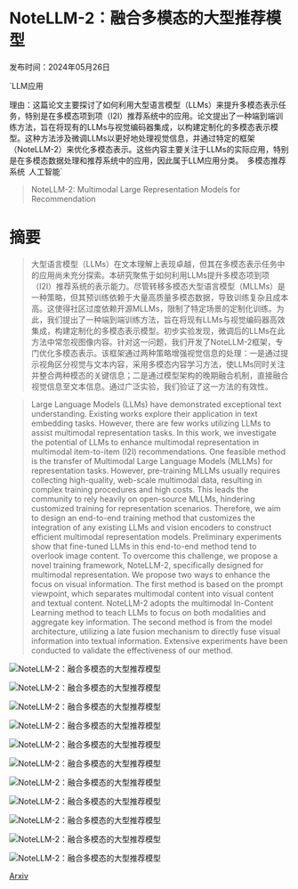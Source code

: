 # NoteLLM-2：融合多模态的大型推荐模型

发布时间：2024年05月26日

`LLM应用

理由：这篇论文主要探讨了如何利用大型语言模型（LLMs）来提升多模态表示任务，特别是在多模态项到项（I2I）推荐系统中的应用。论文提出了一种端到端训练方法，旨在将现有的LLMs与视觉编码器集成，以构建定制化的多模态表示模型。这种方法涉及微调LLMs以更好地处理视觉信息，并通过特定的框架（NoteLLM-2）来优化多模态表示。这些内容主要关注于LLMs的实际应用，特别是在多模态数据处理和推荐系统中的应用，因此属于LLM应用分类。` `多模态推荐系统` `人工智能`

> NoteLLM-2: Multimodal Large Representation Models for Recommendation

# 摘要

> 大型语言模型（LLMs）在文本理解上表现卓越，但其在多模态表示任务中的应用尚未充分探索。本研究聚焦于如何利用LLMs提升多模态项到项（I2I）推荐系统的表示能力。尽管转移多模态大型语言模型（MLLMs）是一种策略，但其预训练依赖于大量高质量多模态数据，导致训练复杂且成本高。这使得社区过度依赖开源MLLMs，限制了特定场景的定制化训练。为此，我们提出了一种端到端训练方法，旨在将现有LLMs与视觉编码器高效集成，构建定制化的多模态表示模型。初步实验发现，微调后的LLMs在此方法中常忽视图像内容。针对这一问题，我们开发了NoteLLM-2框架，专门优化多模态表示。该框架通过两种策略增强视觉信息的处理：一是通过提示视角区分视觉与文本内容，采用多模态内容学习方法，使LLMs同时关注并整合两种模态的关键信息；二是通过模型架构的晚期融合机制，直接融合视觉信息至文本信息。通过广泛实验，我们验证了这一方法的有效性。

> Large Language Models (LLMs) have demonstrated exceptional text understanding. Existing works explore their application in text embedding tasks. However, there are few works utilizing LLMs to assist multimodal representation tasks. In this work, we investigate the potential of LLMs to enhance multimodal representation in multimodal item-to-item (I2I) recommendations. One feasible method is the transfer of Multimodal Large Language Models (MLLMs) for representation tasks. However, pre-training MLLMs usually requires collecting high-quality, web-scale multimodal data, resulting in complex training procedures and high costs. This leads the community to rely heavily on open-source MLLMs, hindering customized training for representation scenarios. Therefore, we aim to design an end-to-end training method that customizes the integration of any existing LLMs and vision encoders to construct efficient multimodal representation models. Preliminary experiments show that fine-tuned LLMs in this end-to-end method tend to overlook image content. To overcome this challenge, we propose a novel training framework, NoteLLM-2, specifically designed for multimodal representation. We propose two ways to enhance the focus on visual information. The first method is based on the prompt viewpoint, which separates multimodal content into visual content and textual content. NoteLLM-2 adopts the multimodal In-Content Learning method to teach LLMs to focus on both modalities and aggregate key information. The second method is from the model architecture, utilizing a late fusion mechanism to directly fuse visual information into textual information. Extensive experiments have been conducted to validate the effectiveness of our method.

![NoteLLM-2：融合多模态的大型推荐模型](../../../paper_images/2405.16789/x1.png)

![NoteLLM-2：融合多模态的大型推荐模型](../../../paper_images/2405.16789/x2.png)

![NoteLLM-2：融合多模态的大型推荐模型](../../../paper_images/2405.16789/x3.png)

![NoteLLM-2：融合多模态的大型推荐模型](../../../paper_images/2405.16789/x4.png)

![NoteLLM-2：融合多模态的大型推荐模型](../../../paper_images/2405.16789/x5.png)

![NoteLLM-2：融合多模态的大型推荐模型](../../../paper_images/2405.16789/x6.png)

![NoteLLM-2：融合多模态的大型推荐模型](../../../paper_images/2405.16789/x7.png)

![NoteLLM-2：融合多模态的大型推荐模型](../../../paper_images/2405.16789/x8.png)

![NoteLLM-2：融合多模态的大型推荐模型](../../../paper_images/2405.16789/x9.png)

![NoteLLM-2：融合多模态的大型推荐模型](../../../paper_images/2405.16789/x10.png)

![NoteLLM-2：融合多模态的大型推荐模型](../../../paper_images/2405.16789/x11.png)

[Arxiv](https://arxiv.org/abs/2405.16789)
